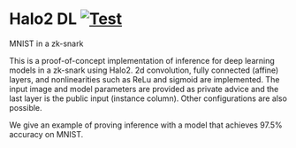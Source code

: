 # Halo2 DL [![Test](https://github.com/jasonmorton/halo2deeplearning/workflows/Test/badge.svg)](https://github.com/jasonmorton/halommrl/actions?query=workflow%3ATest)

MNIST in a zk-snark

This is a proof-of-concept implementation of inference for deep learning models in a zk-snark using Halo2. 2d convolution, fully connected (affine) layers, and nonlinearities such as ReLu and sigmoid are implemented.  The input image and model parameters are provided as private advice and the last layer is the public input (instance column). Other configurations are also possible.

We give an example of proving inference with a model that achieves 97.5% accuracy on MNIST.



